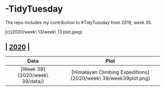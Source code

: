# **-TidyTuesday**
The repo includes my contribution to #TidyTuesday from 2019, week 35. 

[c](2020/week\ 13/week\ 13 plot.jpeg)

## | [2020](2020/) |

| **Data** | **Plot** | 
| :---: | :---: |
| [Week 39](2020/week\ 39/data/) | [Himalayan Climbing Expeditions](2020/week\ 39/week39plot.png) |